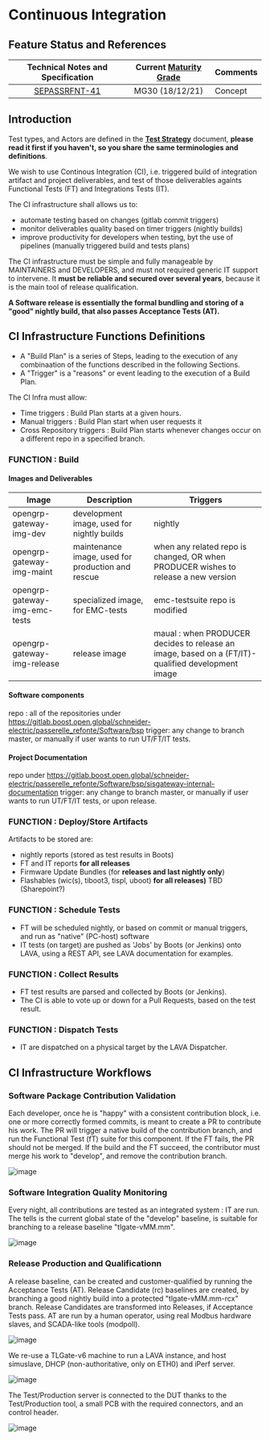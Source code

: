 Continuous Integration
=======================


## Feature Status and References

| Technical Notes and Specification | Current [Maturity Grade](../01_development_methods/SEPASSRFNT-96-development.md)| Comments |
| :---: | :---: | --- |
|[SEPASSRFNT-41](https://jira.open-groupe.com/browse/SEPASSRFNT-41) | MG30 (18/12/21) | Concept |

## Introduction

Test types, and Actors are defined in the [**Test Strategy**](test-strategy.md) document, **please read it first if you haven't, so you share the same terminologies and definitions**.

We wish to use Continous Integration (CI), i.e. triggered build of integration artifact and project deliverables, and test of those deliverables againts Functional Tests (FT) and Integrations Tests (IT).

The CI infrastructure shall allows us to: 
* automate testing based on changes (gitlab commit triggers)
* monitor deliverables quality based on timer triggers (nightly builds)
* improve productivity for developers when testing, byt the use of pipelines (manually triggered build and tests plans)

The CI infrastructure must be simple and fully manageable by MAINTAINERS and DEVELOPERS, and must not required generic IT support to intervene.
It **must be reliable and secured over several years**, because it is the main tool of release qualification.

**A Software release is essentially the formal bundling and storing of a "good" nightly build, that also passes Acceptance Tests (AT).**

## CI Infrastructure Functions Definitions

* A "Build Plan" is a series of Steps, leading to the execution of any combinaation of the functions described in the following Sections.
* A "Trigger" is a "reasons" or event leading to the execution of a Build Plan.

The CI Infra must allow:
* Time triggers : Build Plan starts at a given hours.
* Manual triggers : Build Plan start when user requests it
* Cross Repository triggers : Build Plan starts whenever changes occur on a different repo in a specified branch.

### FUNCTION : Build
#### Images and Deliverables

| Image | Description | Triggers |
| --- | --- | --- |
| opengrp-gateway-img-dev | development image, used for nightly builds | nightly |
| opengrp-gateway-img-maint | maintenance image, used for production and rescue | when any related repo is changed, OR when PRODUCER wishes to release a new version |
| opengrp-gateway-img-emc-tests | specialized image, for EMC-tests | emc-testsuite repo is modified |
| opengrp-gateway-img-release | release image | maual : when PRODUCER decides to release an image, based on a (FT/IT)-qualified development image |

#### Software components

repo : all of the repositories under https://gitlab.boost.open.global/schneider-electric/passerelle_refonte/Software/bsp
trigger: any change to branch master, or manually if user wants to run UT/FT/IT tests.

#### Project Documentation

repo under https://gitlab.boost.open.global/schneider-electric/passerelle_refonte/Software/bsp/sisgateway-internal-documentation
trigger: any change to branch master, or manually if user wants to run UT/FT/IT tests, or upon release.

### FUNCTION : Deploy/Store Artifacts

Artifacts to be stored are:
* nightly reports (stored as test results in Boots)
* FT and IT reports **for all releases**
* Firmware Update Bundles (for **releases and last nightly only**)
* Flashables (wic(s), tiboot3, tispl, uboot) **for all releases)**
TBD (Sharepoint?)

### FUNCTION : Schedule Tests

* FT will be scheduled nightly, or based on commit or manual triggers, and run as "native" (PC-host) software
* IT tests (on target) are pushed as 'Jobs' by Boots (or Jenkins) onto LAVA, using a REST API, see LAVA documentation for examples.

### FUNCTION : Collect Results

* FT test results are parsed and collected by Boots (or Jenkins).
* The CI is able to vote up or down for a Pull Requests, based on the test result.

### FUNCTION : Dispatch Tests

* IT are dispatched on a physical target by the LAVA Dispatcher.

## CI Infrastructure Workflows

### Software Package Contribution Validation

Each developer, once he is "happy" with a consistent contribution block, i.e. one or more correctly formed commits, is meant to create a PR to contribute his work.
The PR will trigger a native build of the contribution branch, and run the Functional Test (fT) suite for this component. If the FT fails, the PR should not be merged.
If the build and the FT succeed, the contributor must merge his work to "develop", and remove the contribution branch.

![image](../images/ci-package.drawio.png)

### Software Integration Quality Monitoring

Every night, all contributions are tested as an integrated system : IT are run.
The tells is the current global state of the "develop" baseline, is suitable for branching to a release baseline "tlgate-vMM.mm".

![image](../images/ci-nightly.drawio.png)

### Release Production and Qualificationn

A release baseline, can be created and customer-qualified by running the Acceptance Tests (AT).
Release Candidate (rc) baselines are created, by branching a good nightly build into a protected "tlgate-vMM.mm-rcx" branch.
Release Candidates are transformed into Releases, if Acceptance Tests pass.
AT are run by a human operator, using real Modbus hardware slaves, and SCADA-like tools (modpoll).

![image](../images/ci-release.drawio.png)

We re-use a TLGate-v6 machine to run a LAVA instance, and host simuslave, DHCP (non-authoritative, only on ETH0) and iPerf server.

![image](../images/ci-lava-setup.drawio.png)

The Test/Production server is connected to the DUT thanks to the Test/Production tool, a small PCB with the required connectors, and an control header.

![image](../images/ci-production.drawio.png)



